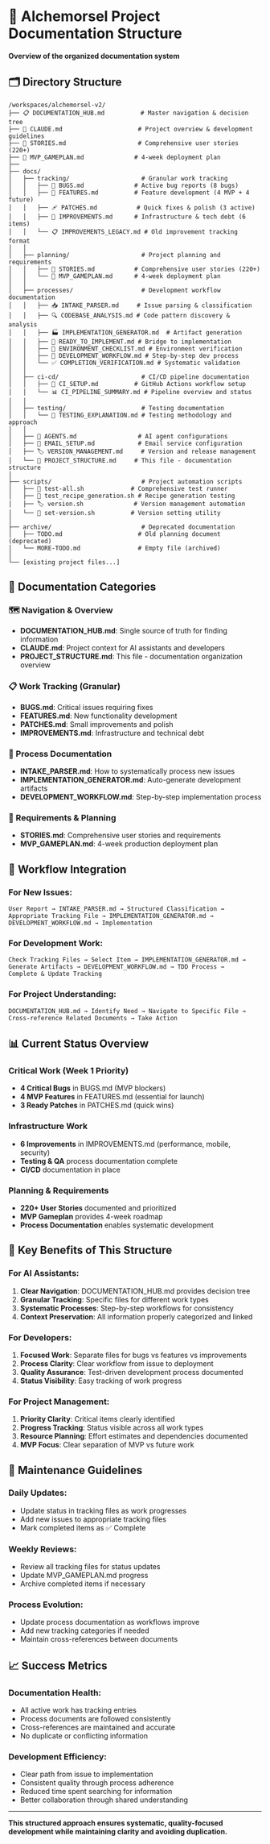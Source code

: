 # 📁 Alchemorsel Project Documentation Structure

**Overview of the organized documentation system**

## 🗂️ **Directory Structure**

```
/workspaces/alchemorsel-v2/
├── 📋 DOCUMENTATION_HUB.md          # Master navigation & decision tree
├── 📖 CLAUDE.md                     # Project overview & development guidelines  
├── 📖 STORIES.md                    # Comprehensive user stories (220+)
├── 🚀 MVP_GAMEPLAN.md              # 4-week deployment plan
├── 
├── docs/
│   ├── tracking/                    # Granular work tracking
│   │   ├── 🐛 BUGS.md              # Active bug reports (8 bugs)
│   │   ├── 🚀 FEATURES.md          # Feature development (4 MVP + 4 future)
│   │   ├── 🩹 PATCHES.md           # Quick fixes & polish (3 active)
│   │   ├── 🔧 IMPROVEMENTS.md      # Infrastructure & tech debt (6 items)
│   │   └── 📋 IMPROVEMENTS_LEGACY.md # Old improvement tracking format
│   │
│   ├── planning/                    # Project planning and requirements
│   │   ├── 📖 STORIES.md           # Comprehensive user stories (220+)
│   │   └── 🚀 MVP_GAMEPLAN.md      # 4-week deployment plan
│   │
│   ├── processes/                   # Development workflow documentation
│   │   ├── 📥 INTAKE_PARSER.md     # Issue parsing & classification
│   │   ├── 🔍 CODEBASE_ANALYSIS.md # Code pattern discovery & analysis
│   │   ├── 🏭 IMPLEMENTATION_GENERATOR.md  # Artifact generation
│   │   ├── 🚀 READY_TO_IMPLEMENT.md # Bridge to implementation
│   │   ├── 🔧 ENVIRONMENT_CHECKLIST.md # Environment verification
│   │   ├── 🔄 DEVELOPMENT_WORKFLOW.md # Step-by-step dev process
│   │   └── ✅ COMPLETION_VERIFICATION.md # Systematic validation
│   │
│   ├── ci-cd/                       # CI/CD pipeline documentation
│   │   ├── 🔄 CI_SETUP.md          # GitHub Actions workflow setup
│   │   └── 📊 CI_PIPELINE_SUMMARY.md # Pipeline overview and status
│   │
│   ├── testing/                     # Testing documentation
│   │   └── 🧪 TESTING_EXPLANATION.md # Testing methodology and approach
│   │
│   ├── 🤖 AGENTS.md                 # AI agent configurations
│   ├── 📧 EMAIL_SETUP.md            # Email service configuration
│   ├── 🏷️ VERSION_MANAGEMENT.md     # Version and release management
│   └── 📁 PROJECT_STRUCTURE.md     # This file - documentation structure
│
├── scripts/                         # Project automation scripts
│   ├── 🧪 test-all.sh             # Comprehensive test runner
│   ├── 🧪 test_recipe_generation.sh # Recipe generation testing
│   ├── 🏷️ version.sh              # Version management automation
│   └── 🔧 set-version.sh          # Version setting utility
│
├── archive/                         # Deprecated documentation
│   ├── TODO.md                     # Old planning document (deprecated)
│   └── MORE-TODO.md                # Empty file (archived)
│
└── [existing project files...]
```

## 🎯 **Documentation Categories**

### **🗺️ Navigation & Overview**
- **DOCUMENTATION_HUB.md**: Single source of truth for finding information
- **CLAUDE.md**: Project context for AI assistants and developers
- **PROJECT_STRUCTURE.md**: This file - documentation organization overview

### **📋 Work Tracking (Granular)**
- **BUGS.md**: Critical issues requiring fixes
- **FEATURES.md**: New functionality development
- **PATCHES.md**: Small improvements and polish
- **IMPROVEMENTS.md**: Infrastructure and technical debt

### **🔄 Process Documentation**
- **INTAKE_PARSER.md**: How to systematically process new issues
- **IMPLEMENTATION_GENERATOR.md**: Auto-generate development artifacts
- **DEVELOPMENT_WORKFLOW.md**: Step-by-step implementation process

### **📖 Requirements & Planning**
- **STORIES.md**: Comprehensive user stories and requirements
- **MVP_GAMEPLAN.md**: 4-week production deployment plan

## 🔀 **Workflow Integration**

### **For New Issues:**
```
User Report → INTAKE_PARSER.md → Structured Classification → 
Appropriate Tracking File → IMPLEMENTATION_GENERATOR.md → 
DEVELOPMENT_WORKFLOW.md → Implementation
```

### **For Development Work:**
```
Check Tracking Files → Select Item → IMPLEMENTATION_GENERATOR.md → 
Generate Artifacts → DEVELOPMENT_WORKFLOW.md → TDD Process → 
Complete & Update Tracking
```

### **For Project Understanding:**
```
DOCUMENTATION_HUB.md → Identify Need → Navigate to Specific File → 
Cross-reference Related Documents → Take Action
```

## 📊 **Current Status Overview**

### **Critical Work (Week 1 Priority)**
- **4 Critical Bugs** in BUGS.md (MVP blockers)
- **4 MVP Features** in FEATURES.md (essential for launch)
- **3 Ready Patches** in PATCHES.md (quick wins)

### **Infrastructure Work** 
- **6 Improvements** in IMPROVEMENTS.md (performance, mobile, security)
- **Testing & QA** process documentation complete
- **CI/CD** documentation in place

### **Planning & Requirements**
- **220+ User Stories** documented and prioritized
- **MVP Gameplan** provides 4-week roadmap
- **Process Documentation** enables systematic development

## 🎯 **Key Benefits of This Structure**

### **For AI Assistants:**
1. **Clear Navigation**: DOCUMENTATION_HUB.md provides decision tree
2. **Granular Tracking**: Specific files for different work types
3. **Systematic Processes**: Step-by-step workflows for consistency
4. **Context Preservation**: All information properly categorized and linked

### **For Developers:**
1. **Focused Work**: Separate files for bugs vs features vs improvements
2. **Process Clarity**: Clear workflow from issue to deployment
3. **Quality Assurance**: Test-driven development process documented
4. **Status Visibility**: Easy tracking of work progress

### **For Project Management:**
1. **Priority Clarity**: Critical items clearly identified
2. **Progress Tracking**: Status visible across all work types
3. **Resource Planning**: Effort estimates and dependencies documented
4. **MVP Focus**: Clear separation of MVP vs future work

## 🔄 **Maintenance Guidelines**

### **Daily Updates:**
- Update status in tracking files as work progresses
- Add new issues to appropriate tracking files
- Mark completed items as ✅ Complete

### **Weekly Reviews:**
- Review all tracking files for status updates
- Update MVP_GAMEPLAN.md progress
- Archive completed items if necessary

### **Process Evolution:**
- Update process documentation as workflows improve
- Add new tracking categories if needed
- Maintain cross-references between documents

## 📈 **Success Metrics**

### **Documentation Health:**
- All active work has tracking entries
- Process documents are followed consistently
- Cross-references are maintained and accurate
- No duplicate or conflicting information

### **Development Efficiency:**
- Clear path from issue to implementation
- Consistent quality through process adherence
- Reduced time spent searching for information
- Better collaboration through shared understanding

---

**This structured approach ensures systematic, quality-focused development while maintaining clarity and avoiding duplication.**